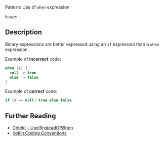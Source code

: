 Pattern: Use of `when` expression

Issue: -

## Description

Binary expressions are better expressed using an `if` expression than a `when` expression.

Example of **incorrect** code:

```kotlinwhen (x) {  null -> true  else -> false}```
Example of **correct** code:

```kotlinif (x == null) true else false```

## Further Reading

* [Detekt - UseIfInsteadOfWhen](https://detekt.github.io/detekt/style.html#useifinsteadofwhen)
* [Kotlin Coding Conventions](https://kotlinlang.org/docs/reference/coding-conventions.html#if-versus-when)